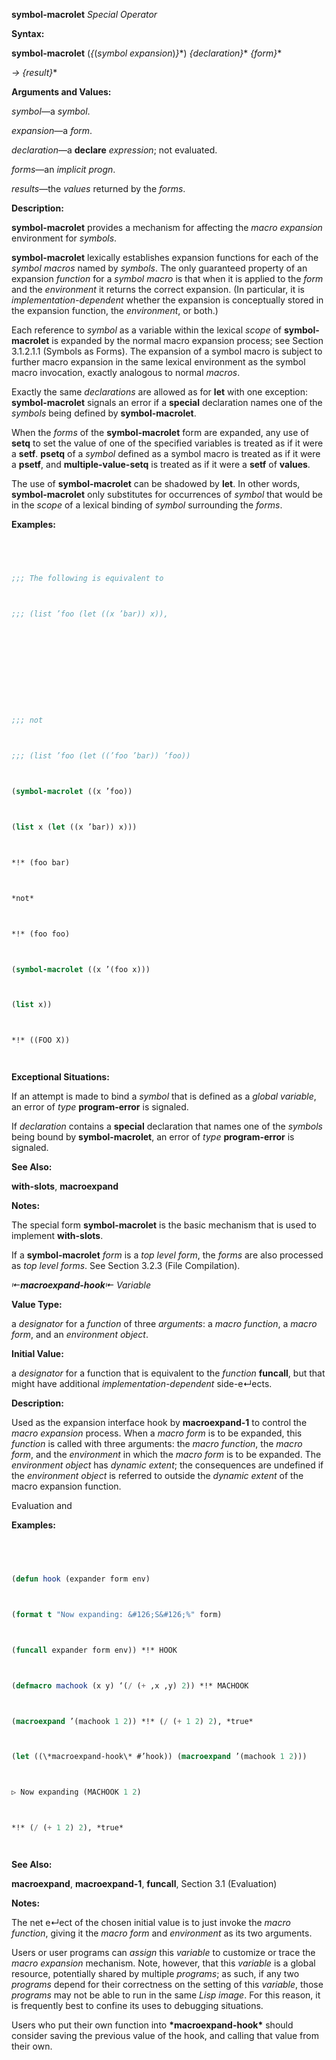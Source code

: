 **symbol-macrolet** *Special Operator* 



**Syntax:** 



**symbol-macrolet** (*\{*(*symbol expansion*)*\}*\*) *\{declaration\}*\* *\{form\}*\* 



*→ \{result\}*\* 



**Arguments and Values:** 



*symbol*—a *symbol*. 



*expansion*—a *form*. 



*declaration*—a **declare** *expression*; not evaluated. 



*forms*—an *implicit progn*. 



*results*—the *values* returned by the *forms*. 



**Description:** 



**symbol-macrolet** provides a mechanism for affecting the *macro expansion* environment for *symbols*. 



**symbol-macrolet** lexically establishes expansion functions for each of the *symbol macros* named by *symbols*. The only guaranteed property of an expansion *function* for a *symbol macro* is that when it is applied to the *form* and the *environment* it returns the correct expansion. (In particular, it is *implementation-dependent* whether the expansion is conceptually stored in the expansion function, the *environment*, or both.) 



Each reference to *symbol* as a variable within the lexical *scope* of **symbol-macrolet** is expanded by the normal macro expansion process; see Section 3.1.2.1.1 (Symbols as Forms). The expansion of a symbol macro is subject to further macro expansion in the same lexical environment as the symbol macro invocation, exactly analogous to normal *macros*. 



Exactly the same *declarations* are allowed as for **let** with one exception: **symbol-macrolet** signals an error if a **special** declaration names one of the *symbols* being defined by **symbol-macrolet**. 



When the *forms* of the **symbol-macrolet** form are expanded, any use of **setq** to set the value of one of the specified variables is treated as if it were a **setf**. **psetq** of a *symbol* defined as a symbol macro is treated as if it were a **psetf**, and **multiple-value-setq** is treated as if it were a **setf** of **values**. 



The use of **symbol-macrolet** can be shadowed by **let**. In other words, **symbol-macrolet** only substitutes for occurrences of *symbol* that would be in the *scope* of a lexical binding of *symbol* surrounding the *forms*. 



**Examples:**
```lisp
 



;;; The following is equivalent to 



;;; (list ’foo (let ((x ’bar)) x)), 



 



 



;;; not 



;;; (list ’foo (let ((’foo ’bar)) ’foo)) 



(symbol-macrolet ((x ’foo)) 



(list x (let ((x ’bar)) x))) 



*!* (foo bar) 



*not* 



*!* (foo foo) 



(symbol-macrolet ((x ’(foo x))) 



(list x)) 



*!* ((FOO X)) 




```
**Exceptional Situations:** 



If an attempt is made to bind a *symbol* that is defined as a *global variable*, an error of *type* **program-error** is signaled. 



If *declaration* contains a **special** declaration that names one of the *symbols* being bound by **symbol-macrolet**, an error of *type* **program-error** is signaled. 



**See Also:** 



**with-slots**, **macroexpand** 



**Notes:** 



The special form **symbol-macrolet** is the basic mechanism that is used to implement **with-slots**. 



If a **symbol-macrolet** *form* is a *top level form*, the *forms* are also processed as *top level forms*. See Section 3.2.3 (File Compilation). 



*⇤***macroexpand-hook***⇤ Variable* 



**Value Type:** 



a *designator* for a *function* of three *arguments*: a *macro function*, a *macro form*, and an *environment object*. 



**Initial Value:** 



a *designator* for a function that is equivalent to the *function* **funcall**, but that might have additional *implementation-dependent* side-e↵ects. 



**Description:** 



Used as the expansion interface hook by **macroexpand-1** to control the *macro expansion* process. When a *macro form* is to be expanded, this *function* is called with three arguments: the *macro function*, the *macro form*, and the *environment* in which the *macro form* is to be expanded. The *environment object* has *dynamic extent*; the consequences are undefined if the *environment object* is referred to outside the *dynamic extent* of the macro expansion function. 



Evaluation and 



 



 



**Examples:**
```lisp
 



(defun hook (expander form env) 



(format t "Now expanding: &#126;S&#126;%" form) 



(funcall expander form env)) *!* HOOK 



(defmacro machook (x y) ‘(/ (+ ,x ,y) 2)) *!* MACHOOK 



(macroexpand ’(machook 1 2)) *!* (/ (+ 1 2) 2), *true* 



(let ((\*macroexpand-hook\* #’hook)) (macroexpand ’(machook 1 2))) 



▷ Now expanding (MACHOOK 1 2) 



*!* (/ (+ 1 2) 2), *true* 




```
**See Also:** 



**macroexpand**, **macroexpand-1**, **funcall**, Section 3.1 (Evaluation) 



**Notes:** 



The net e↵ect of the chosen initial value is to just invoke the *macro function*, giving it the *macro form* and *environment* as its two arguments. 



Users or user programs can *assign* this *variable* to customize or trace the *macro expansion* mechanism. Note, however, that this *variable* is a global resource, potentially shared by multiple *programs*; as such, if any two *programs* depend for their correctness on the setting of this *variable*, those *programs* may not be able to run in the same *Lisp image*. For this reason, it is frequently best to confine its uses to debugging situations. 



Users who put their own function into **\*macroexpand-hook\*** should consider saving the previous value of the hook, and calling that value from their own. 



